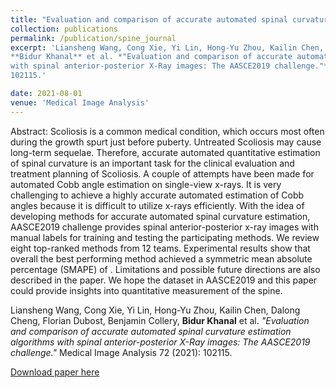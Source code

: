 ```yaml
---
title: "Evaluation and comparison of accurate automated spinal curvature estimation algorithms with spinal anterior-posterior X-Ray images: The AASCE2019 challenge"
collection: publications
permalink: /publication/spine_journal
excerpt: 'Liansheng Wang, Cong Xie, Yi Lin, Hong-Yu Zhou, Kailin Chen, Dalong Cheng, Florian Dubost, Benjamin Collery,
**Bidur Khanal** et al. *"Evaluation and comparison of accurate automated spinal curvature estimation algorithms
with spinal anterior-posterior X-Ray images: The AASCE2019 challenge."* Medical Image Analysis 72 (2021):
102115.'

date: 2021-08-01
venue: 'Medical Image Analysis'
---
```

Abstract: Scoliosis is a common medical condition, which occurs most often during the growth spurt just before puberty. Untreated Scoliosis may cause long-term sequelae. Therefore, accurate automated quantitative estimation of spinal curvature is an important task for the clinical evaluation and treatment planning of Scoliosis. A couple of attempts have been made for automated Cobb angle estimation on single-view x-rays. It is very challenging to achieve a highly accurate automated estimation of Cobb angles because it is difficult to utilize x-rays efficiently. With the idea of developing methods for accurate automated spinal curvature estimation, AASCE2019 challenge provides spinal anterior-posterior x-ray images with manual labels for training and testing the participating methods. We review eight top-ranked methods from 12 teams. Experimental results show that overall the best performing method achieved a symmetric mean absolute percentage (SMAPE) of . Limitations and possible future directions are also described in the paper. We hope the dataset in AASCE2019 and this paper could provide insights into quantitative measurement of the spine.

Liansheng Wang, Cong Xie, Yi Lin, Hong-Yu Zhou, Kailin Chen, Dalong Cheng, Florian Dubost, Benjamin Collery,
**Bidur Khanal** et al. *"Evaluation and comparison of accurate automated spinal curvature estimation algorithms
with spinal anterior-posterior X-Ray images: The AASCE2019 challenge."* Medical Image Analysis 72 (2021):
102115.

[Download paper here](https://www.sciencedirect.com/science/article/abs/pii/S1361841521001614)



